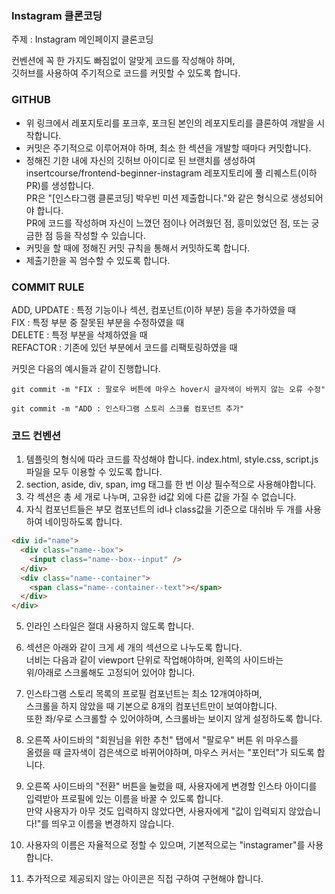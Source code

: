 ### Instagram 클론코딩

주제 : Instagram 메인페이지 클론코딩

컨벤션에 꼭 한 가지도 빠짐없이 알맞게 코드를 작성해야 하며,  
깃허브를 사용하여 주기적으로 코드를 커밋할 수 있도록 합니다.

### GITHUB

- 위 링크에서 레포지토리를 포크후, 포크된 본인의 레포지토리를 클론하여 개발을 시작합니다.
- 커밋은 주기적으로 이루어져야 하며, 최소 한 섹션을 개발할 때마다 커밋합니다.
- 정해진 기한 내에 자신의 깃허브 아이디로 된 브랜치를 생성하여 insertcourse/frontend-beginner-instagram 레포지토리에 풀 리퀘스트(이하 PR)를 생성합니다.  
  PR은 "[인스타그램 클론코딩] 박우빈 미션 제출합니다."와 같은 형식으로 생성되어야 합니다.  
  PR에 코드를 작성하며 자신이 느꼈던 점이나 어려웠던 점, 흥미있었던 점, 또는 궁금한 점 등을 작성할 수 있습니다.
- 커밋을 할 때에 정해진 커밋 규칙을 통해서 커밋하도록 합니다.
- 제출기한을 꼭 엄수할 수 있도록 합니다.

### COMMIT RULE

ADD, UPDATE : 특정 기능이나 섹션, 컴포넌트(이하 부분) 등을 추가하였을 때  
FIX : 특정 부분 중 잘못된 부분을 수정하였을 때  
DELETE : 특정 부분을 삭제하였을 때  
REFACTOR : 기존에 있던 부분에서 코드를 리팩토링하였을 때

커밋은 다음의 예시들과 같이 진행합니다.

```
git commit -m "FIX : 팔로우 버튼에 마우스 hover시 글자색이 바뀌지 않는 오류 수정"

git commit -m "ADD : 인스타그램 스토리 스크롤 컴포넌트 추가"
```

### 코드 컨벤션

1. 템플릿의 형식에 따라 코드를 작성해야 합니다. index.html, style.css, script.js 파일을 모두 이용할 수 있도록 합니다.
2. section, aside, div, span, img 태그를 한 번 이상 필수적으로 사용해야합니다.
3. 각 섹션은 총 세 개로 나누며, 고유한 id값 외에 다른 값을 가질 수 없습니다.
4. 자식 컴포넌트들은 부모 컴포넌트의 id나 class값을 기준으로 대쉬바 두 개를 사용하여 네이밍하도록 합니다.

```html
<div id="name">
  <div class="name--box">
    <input class="name--box--input" />
  </div>
  <div class="name--container">
    <span class="name--container--text"></span>
  </div>
</div>
```

5. 인라인 스타일은 절대 사용하지 않도록 합니다.
6. 섹션은 아래와 같이 크게 세 개의 섹션으로 나누도록 합니다.  
   너비는 다음과 같이 viewport 단위로 작업해야하며, 왼쪽의 사이드바는  
   위/아래로 스크롤해도 고정되어 있어야 합니다.
7. 인스타그램 스토리 목록의 프로필 컴포넌트는 최소 12개여야하며,  
   스크롤을 하지 않았을 때 기본으로 8개의 컴포넌트만이 보여야합니다.  
   또한 좌/우로 스크롤할 수 있어야하며, 스크롤바는 보이지 않게 설정하도록 합니다.

8. 오른쪽 사이드바의 "회원님을 위한 추천" 탭에서 "팔로우" 버튼 위 마우스를  
   올렸을 때 글자색이 검은색으로 바뀌어야하며, 마우스 커서는 "포인터"가 되도록 합니다.

9. 오른쪽 사이드바의 "전환" 버튼을 눌렀을 때, 사용자에게 변경할 인스타 아이디를 입력받아 프로필에 있는 이름을 바꿀 수 있도록 합니다.  
   만약 사용자가 아무 것도 입력하지 않았다면, 사용자에게 "값이 입력되지 않았습니다!"를 띄우고 이름을 변경하지 않습니다.
10. 사용자의 이름은 자율적으로 정할 수 있으며, 기본적으로는 "instagramer"를 사용합니다.
11. 추가적으로 제공되지 않는 아이콘은 직접 구하여 구현해야 합니다.